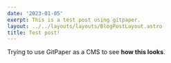 ```yaml
---
date: '2023-01-05'
exerpt: This is a test post using gitpaper.
layout: ../../layouts/layouts/BlogPostLayout.astro
title: Test post!
---
```

Trying to use GitPaper as a CMS to see **how this looks**.
